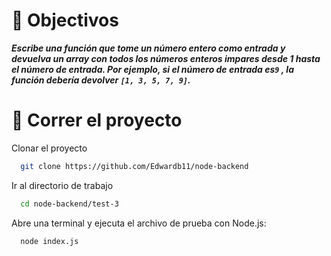 
# 🔗 Objectivos
___Escribe una función que tome un número entero como entrada y devuelva un array con
todos los números enteros impares desde 1 hasta el número de entrada. Por ejemplo, si el
número de entrada es```9``` , la función debería devolver ```[1, 3, 5, 7, 9]```.___

# 🔗 Correr el proyecto

Clonar el proyecto

```bash
  git clone https://github.com/Edwardb11/node-backend
```

Ir al directorio de trabajo

```bash
  cd node-backend/test-3
```
Abre una terminal y ejecuta el archivo de prueba con Node.js:


```bash
  node index.js
```
